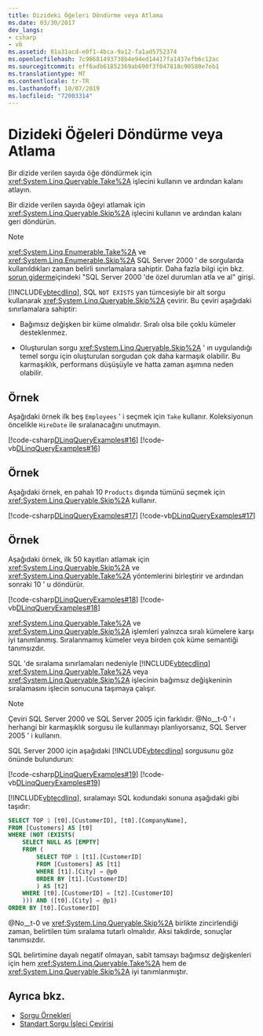```yaml
---
title: Dizideki Öğeleri Döndürme veya Atlama
ms.date: 03/30/2017
dev_langs:
- csharp
- vb
ms.assetid: 81a31acd-e0f1-4bca-9a12-fa1ad5752374
ms.openlocfilehash: 7c98681493738b4e94ed14417fa1437efb6c12ac
ms.sourcegitcommit: eff6adb61852369ab690f3f047818c90580e7eb1
ms.translationtype: MT
ms.contentlocale: tr-TR
ms.lasthandoff: 10/07/2019
ms.locfileid: "72003314"
---
```

# <a name="return-or-skip-elements-in-a-sequence"></a>Dizideki Öğeleri Döndürme veya Atlama
Bir dizide verilen sayıda öğe döndürmek için <xref:System.Linq.Queryable.Take%2A> işlecini kullanın ve ardından kalanı atlayın.  
  
 Bir dizide verilen sayıda öğeyi atlamak için <xref:System.Linq.Queryable.Skip%2A> işlecini kullanın ve ardından kalanı geri döndürün.  
  
> [!NOTE]
> <xref:System.Linq.Enumerable.Take%2A> ve <xref:System.Linq.Enumerable.Skip%2A> SQL Server 2000 ' de sorgularda kullanıldıkları zaman belirli sınırlamalara sahiptir. Daha fazla bilgi için bkz. [sorun giderme](troubleshooting.md)içindeki "SQL Server 2000 'de özel durumları atla ve al" girişi.  
  
 [!INCLUDE[vbtecdlinq](../../../../../../includes/vbtecdlinq-md.md)], SQL `NOT EXISTS` yan tümcesiyle bir alt sorgu kullanarak <xref:System.Linq.Queryable.Skip%2A> çevirir. Bu çeviri aşağıdaki sınırlamalara sahiptir:  
  
- Bağımsız değişken bir küme olmalıdır. Sıralı olsa bile çoklu kümeler desteklenmez.  
  
- Oluşturulan sorgu <xref:System.Linq.Queryable.Skip%2A> ' ın uygulandığı temel sorgu için oluşturulan sorgudan çok daha karmaşık olabilir. Bu karmaşıklık, performans düşüşüyle ve hatta zaman aşımına neden olabilir.  
  
## <a name="example"></a>Örnek  
 Aşağıdaki örnek ilk beş `Employees` ' i seçmek için `Take` kullanır. Koleksiyonun öncelikle `HireDate` ile sıralanacağını unutmayın.  
  
 [!code-csharp[DLinqQueryExamples#16](../../../../../../samples/snippets/csharp/VS_Snippets_Data/DLinqQueryExamples/cs/Program.cs#16)]
 [!code-vb[DLinqQueryExamples#16](../../../../../../samples/snippets/visualbasic/VS_Snippets_Data/DLinqQueryExamples/vb/Module1.vb#16)]  
  
## <a name="example"></a>Örnek  
 Aşağıdaki örnek, en pahalı 10 `Products` dışında tümünü seçmek için <xref:System.Linq.Queryable.Skip%2A> kullanır.  
  
 [!code-csharp[DLinqQueryExamples#17](../../../../../../samples/snippets/csharp/VS_Snippets_Data/DLinqQueryExamples/cs/Program.cs#17)]
 [!code-vb[DLinqQueryExamples#17](../../../../../../samples/snippets/visualbasic/VS_Snippets_Data/DLinqQueryExamples/vb/Module1.vb#17)]  
  
## <a name="example"></a>Örnek  
 Aşağıdaki örnek, ilk 50 kayıtları atlamak için <xref:System.Linq.Queryable.Skip%2A> ve <xref:System.Linq.Queryable.Take%2A> yöntemlerini birleştirir ve ardından sonraki 10 ' u döndürür.  
  
 [!code-csharp[DLinqQueryExamples#18](../../../../../../samples/snippets/csharp/VS_Snippets_Data/DLinqQueryExamples/cs/Program.cs#18)]
 [!code-vb[DLinqQueryExamples#18](../../../../../../samples/snippets/visualbasic/VS_Snippets_Data/DLinqQueryExamples/vb/Module1.vb#18)]  
  
 <xref:System.Linq.Queryable.Take%2A> ve <xref:System.Linq.Queryable.Skip%2A> işlemleri yalnızca sıralı kümelere karşı iyi tanımlanmış. Sıralanmamış kümeler veya birden çok küme semantiği tanımsızdır.  
  
 SQL 'de sıralama sınırlamaları nedeniyle [!INCLUDE[vbtecdlinq](../../../../../../includes/vbtecdlinq-md.md)] <xref:System.Linq.Queryable.Take%2A> veya <xref:System.Linq.Queryable.Skip%2A> işlecinin bağımsız değişkeninin sıralamasını işlecin sonucuna taşımaya çalışır.  
  
> [!NOTE]
> Çeviri SQL Server 2000 ve SQL Server 2005 için farklıdır. @No__t-0 ' ı herhangi bir karmaşıklık sorgusu ile kullanmayı planlıyorsanız, SQL Server 2005 ' i kullanın.  
  
 SQL Server 2000 için aşağıdaki [!INCLUDE[vbtecdlinq](../../../../../../includes/vbtecdlinq-md.md)] sorgusunu göz önünde bulundurun:  
  
 [!code-csharp[DLinqQueryExamples#19](../../../../../../samples/snippets/csharp/VS_Snippets_Data/DLinqQueryExamples/cs/Program.cs#19)]
 [!code-vb[DLinqQueryExamples#19](../../../../../../samples/snippets/visualbasic/VS_Snippets_Data/DLinqQueryExamples/vb/Module1.vb#19)]  
  
 [!INCLUDE[vbtecdlinq](../../../../../../includes/vbtecdlinq-md.md)], sıralamayı SQL kodundaki sonuna aşağıdaki gibi taşıdır:  
  
```sql
SELECT TOP 1 [t0].[CustomerID], [t0].[CompanyName],  
FROM [Customers] AS [t0]  
WHERE (NOT (EXISTS(  
    SELECT NULL AS [EMPTY]  
    FROM (  
        SELECT TOP 1 [t1].[CustomerID]  
        FROM [Customers] AS [t1]  
        WHERE [t1].[City] = @p0  
        ORDER BY [t1].[CustomerID]  
        ) AS [t2]  
    WHERE [t0].[CustomerID] = [t2].[CustomerID]  
    ))) AND ([t0].[City] = @p1)  
ORDER BY [t0].[CustomerID]  
```  
  
 @No__t-0 ve <xref:System.Linq.Queryable.Skip%2A> birlikte zincirlendiği zaman, belirtilen tüm sıralama tutarlı olmalıdır. Aksi takdirde, sonuçlar tanımsızdır.  
  
 SQL belirtimine dayalı negatif olmayan, sabit tamsayı bağımsız değişkenleri için hem <xref:System.Linq.Queryable.Take%2A> hem de <xref:System.Linq.Queryable.Skip%2A> iyi tanımlanmıştır.  
  
## <a name="see-also"></a>Ayrıca bkz.

- [Sorgu Örnekleri](query-examples.md)
- [Standart Sorgu İşleci Çevirisi](standard-query-operator-translation.md)
